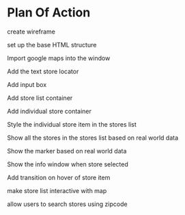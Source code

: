 # Plan Of Action

create wireframe

set up the base HTML structure

Import google maps into the window

Add the text store locator

Add input box

Add store list container

Add individual store container



Style the individual store item in the stores list

Show all the stores in the stores list based on real world data

Show the marker based on real world data

Show the info window when store selected

Add transition on hover of store item


make store list interactive with map

allow users to search stores using zipcode